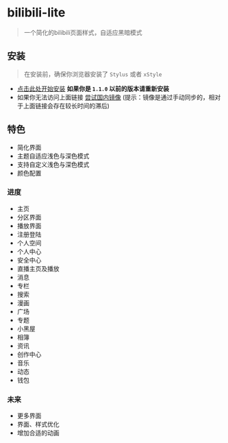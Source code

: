 # bilibili-lite

> 一个简化的bilibili页面样式，自适应黑暗模式

## 安装

> 在安装前，确保你浏览器安装了 `Stylus` 或者 `xStyle`

- [点击此处开始安装](https://tolking.github.io/usercss/bilibili-lite/index.user.css) **如果你是 `1.1.0` 以前的版本请重新安装**
- 如果你无法访问上面链接 [尝试国内镜像](https://gitee.com/tolking/usercss/raw/master/bilibili-lite/index.user.css) (提示：镜像是通过手动同步的，相对于上面链接会存在较长时间的滞后)

## 特色

- 简化界面
- 主题自适应浅色与深色模式
- 支持自定义浅色与深色模式
- 颜色配置

### 进度

- 主页
- 分区界面
- 播放界面
- 注册登陆
- 个人空间
- 个人中心
- 安全中心
- 直播主页及播放
- 消息
- 专栏
- 搜索
- 漫画
- 广场
- 专题
- 小黑屋
- 相簿
- 资讯
- 创作中心
- 音乐
- 动态
- 钱包

### 未来

- 更多界面
- 界面、样式优化
- 增加合适的动画
